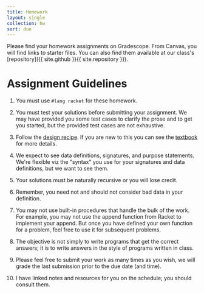 ```yaml
---
title: Homework
layout: single
collection: hw
sort: due
---
```


Please find your homework assignments on Gradescope. From Canvas, you
will find links to starter files. You can also find them available at our class's [repository]({{ site.github }}{{ site.repository }}).

# Assignment Guidelines

   1. You must use `#lang racket` for these homework.

   1. You must test your solutions before submitting your
      assignment. We may have provided you some test cases to clarify the prose and
	  to get you started, but the provided test cases are not
      exhaustive.

   1. Follow the [design
      recipe](https://course.ccs.neu.edu/cs2500/design_recipe.html). If
      you are new to this you can see the
      [textbook](https://htdp.org/2018-01-06/Book/part_one.html#%28part._sec~3adesign-func%29)
      for more details.
   
   1. We expect to see data definitions, signatures, and purpose
      statements. We're flexible viz the "syntax" you use for your
      signatures and data definitions, but we want to see them.

   1. Your solutions must be naturally recursive or you will lose
      credit.

   1. Remember, you need not and should not consider bad data in your
      definition.

   1. You may not use built-in procedures that handle the bulk of the
      work. For example, you may not use the append function from
      Racket to implement your append. But once you have defined your
      own function for a problem, feel free to use it for subsequent
      problems.

   1. The objective is not simply to write programs that get the
      correct answers; it is to write answers in the style of programs
      written in class.

   1. Please feel free to submit your work as many times as you wish,
      we will grade the last submission prior to the due date (and
      time).

   1. I have linked notes and resources for you on the schedule; you
      should consult them.

